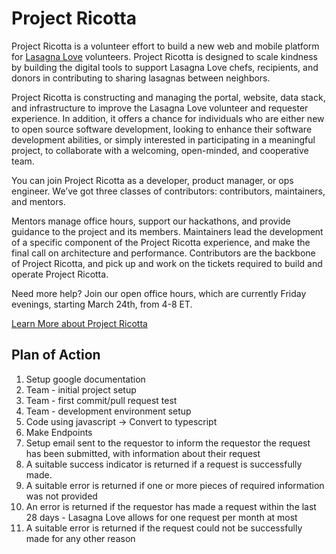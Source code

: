 # Project Ricotta

Project Ricotta is a volunteer effort to build a new web and mobile platform for [Lasagna Love](https://www.lasagnalove.org) volunteers. Project Ricotta is designed to scale kindness by building the digital tools to support Lasagna Love chefs, recipients, and donors in contributing to sharing lasagnas between neighbors.

Project Ricotta is constructing and managing the portal, website, data stack, and infrastructure to improve the Lasagna Love volunteer and requester experience. In addition, it offers a chance for individuals who are either new to open source software development, looking to enhance their software development abilities, or simply interested in participating in a meaningful project, to collaborate with a welcoming, open-minded, and cooperative team.

You can join Project Ricotta as a developer, product manager, or ops engineer. We’ve got three classes of contributors: contributors, maintainers, and mentors.

Mentors manage office hours, support our hackathons, and provide guidance to the project and its members. Maintainers lead the development of a specific component of the Project Ricotta experience, and make the final call on architecture and performance. Contributors are the backbone of Project Ricotta, and pick up and work on the tickets required to build and operate Project Ricotta.

Need more help? Join our open office hours, which are currently Friday evenings, starting March 24th, from 4-8 ET.

[Learn More about Project Ricotta](https://github.com/Lasagna-Love-Portal/project-ricotta)

## Plan of Action

1. Setup google documentation
2. Team - initial project setup
3. Team - first commit/pull request test  
4. Team - development environment setup 
5. Code using javascript → Convert to typescript
6. Make Endpoints
7. Setup email sent to the requestor to inform the requestor the request has been submitted, with information about their request
8. A suitable success indicator is returned if a request is successfully made.
9. A suitable error is returned if one or more pieces of required information was not provided
10. An error is returned if the requestor has made a request within the last 28 days - Lasagna Love allows for one request per month at most
11. A suitable error is returned if the request could not be successfully made for any other reason






